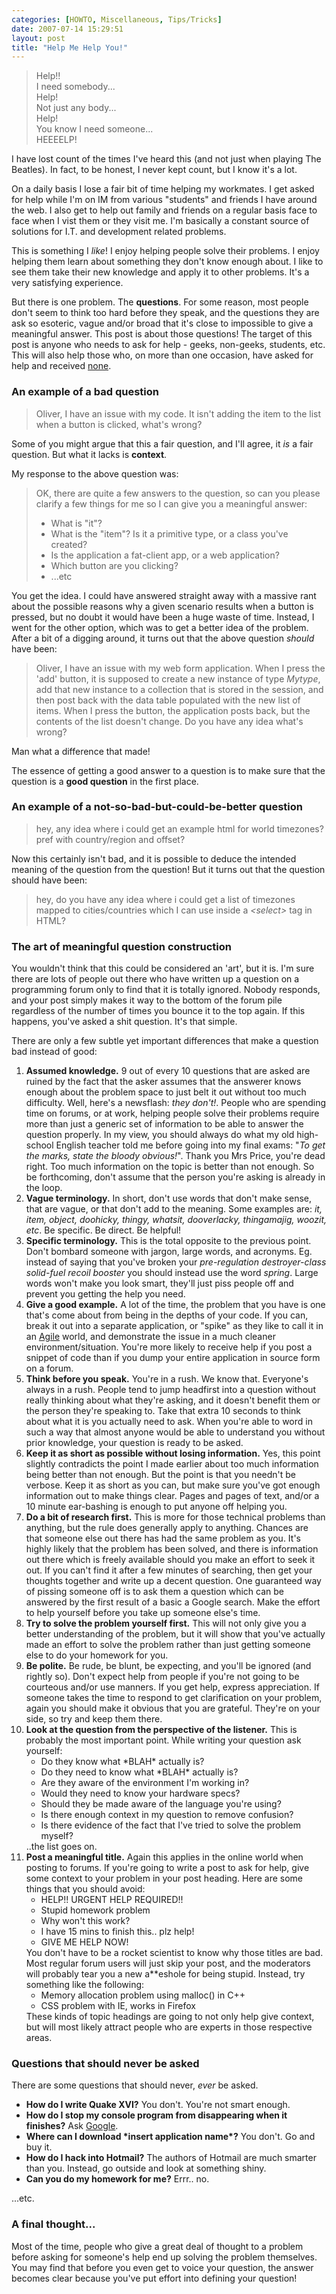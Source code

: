 ```yaml
---
categories: [HOWTO, Miscellaneous, Tips/Tricks]
date: 2007-07-14 15:29:51
layout: post
title: "Help Me Help You!"
---
```

<blockquote><p>Help!!<br />I need somebody...<br />Help!<br />Not just any body...<br />Help!<br />You know I need someone...<br />HEEEELP!</p></blockquote>
I have lost count of the times I've heard this (and not just when playing The Beatles). In fact, to be honest, I never kept count, but I know it's a lot.

On a daily basis I lose a fair bit of time helping my workmates. I get asked for help while I'm on IM from various "students" and friends I have around the web. I also get to help out family and friends on a regular basis face to face when I vist them or they visit me. I'm basically a constant source of solutions for I.T. and development related problems.

This is something I <em>like</em>! I enjoy helping people solve their problems. I enjoy helping them learn about something they don't know enough about. I like to see them take their new knowledge and apply it to other problems. It's a very satisfying experience.

<!--more-->

But there is one problem. The <strong>questions</strong>. For some reason, most people don't seem to think too hard before they speak, and the questions they are ask so esoteric, vague and/or broad that it's close to impossible to give a meaningful answer. This post is about those questions! The target of this post is anyone who needs to ask for help - geeks, non-geeks, students, etc. This will also help those who, on more than one occasion, have asked for help and received <u>none</u>.

<h3>An example of a bad question</h3>
<blockquote><p>Oliver, I have an issue with my code. It isn't adding the item to the list when a button is clicked, what's wrong?</p></blockquote>
Some of you might argue that this a fair question, and I'll agree, it <em>is</em> a fair question. But what it lacks is <strong>context</strong>.

My response to the above question was:<blockquote><p>OK, there are quite a few answers to the question, so can you please clarify a few things for me so I can give you a meaningful answer:<ul><li>What is "it"?</li><li>What is the "item"? Is it a primitive type, or a class you've created?</li><li>Is the application a fat-client app, or a web application?</li><li>Which button are you clicking?</li><li>...etc</li></ul></p></blockquote>
You get the idea. I could have answered straight away with a massive rant about the possible reasons why a given scenario results when a button is pressed, but no doubt it would have been a huge waste of time. Instead, I went for the other option, which was to get a better idea of the problem. After a bit of a digging around, it turns out that the above question <em>should</em> have been:<blockquote><p>Oliver, I have an issue with my web form application. When I press the 'add' button, it is supposed to create a new instance of type <em>Mytype</em>, add that new instance to a collection that is stored in the session, and then post back with the data table populated with the new list of items. When I press the button, the application posts back, but the contents of the list doesn't change. Do you have any idea what's wrong?</p></blockquote>
Man what a difference that made!

The essence of getting a good answer to a question is to make sure that the question is a <strong>good question</strong> in the first place.

<h3>An example of a not-so-bad-but-could-be-better question</h3>
<blockquote><p>hey, any idea where i could get an example html for world timezones? pref with country/region and offset?</p></blockquote>
Now this certainly isn't bad, and it is possible to deduce the intended meaning of the question from the question! But it turns out that the question should have been:<blockquote><p>hey, do you have any idea where i could get a list of timezones mapped to cities/countries which I can use inside a <em>&lt;select&gt;</em> tag in HTML?</p></blockquote>

<h3>The art of meaningful question construction</h3>
You wouldn't think that this could be considered an 'art', but it is. I'm sure there are lots of people out there who have written up a question on a programming forum only to find that it is totally ignored. Nobody responds, and your post simply makes it way to the bottom of the forum pile regardless of the number of times you bounce it to the top again. If this happens, you've asked a shit question. It's that simple.

There are only a few subtle yet important differences that make a question bad instead of good:
<ol>
<li><strong>Assumed knowledge.</strong> 9 out of every 10 questions that are asked are ruined by the fact that the asker assumes that the answerer knows enough about the problem space to just belt it out without too much difficulty. Well, here's a newsflash: <em>they don't!</em>. People who are spending time on forums, or at work, helping people solve their problems require more than just a generic set of information to be able to answer the question properly. In my view, you should always do what my old high-school English teacher told me before going into my final exams: "<em>To get the marks, state the bloody obvious!</em>". Thank you Mrs Price, you're dead right. Too much information on the topic is better than not enough. So be forthcoming, don't assume that the person you're asking is already in the loop.</li>
<li><strong>Vague terminology.</strong> In short, don't use words that don't make sense, that are vague, or that don't add to the meaning. Some examples are: <em>it, item, object, doohicky, thingy, whatsit, dooverlacky, thingamajig, woozit, etc</em>. Be specific. Be direct. Be helpful!</li>
<li><strong>Specific terminology.</strong> This is the total opposite to the previous point. Don't bombard someone with jargon, large words, and acronyms. Eg. instead of saying that you've broken your <em>pre-regulation destroyer-class solid-fuel recoil booster</em> you should instead use the word <em>spring</em>. Large words won't make you look smart, they'll just piss people off and prevent you getting the help you need.</li>
<li><strong>Give a good example.</strong> A lot of the time, the problem that you have is one that's come about from being in the depths of your code. If you can, break it out into a separate application, or "spike" as they like to call it in an <a href="http://en.wikipedia.org/wiki/Agile_software_development" title"Agile Software Development">Agile</a> world, and demonstrate the issue in a much cleaner environment/situation. You're more likely to receive help if you post a snippet of code than if you dump your entire application in source form on a forum.</li>
<li><strong>Think before you speak.</strong> You're in a rush. We know that. Everyone's always in a rush. People tend to jump headfirst into a question without really thinking about what they're asking, and it doesn't benefit them or the person they're speaking to. Take that extra 10 seconds to think about what it is you actually need to ask. When you're able to word in such a way that almost anyone would be able to understand you without prior knowledge, your question is ready to be asked.</li>
<li><strong>Keep it as short as possible without losing information.</strong> Yes, this point slightly contradicts the point I made earlier about too much information being better than not enough. But the point is that you needn't be verbose. Keep it as short as you can, but make sure you've got enough information out to make things clear. Pages and pages of text, and/or a 10 minute ear-bashing is enough to put anyone off helping you.</li>
<li><strong>Do a bit of research first.</strong> This is more for those technical problems than anything, but the rule does generally apply to anything. Chances are that someone else out there has had the same problem as you. It's highly likely that the problem has been solved, and there is information out there which is freely available should you make an effort to seek it out. If you can't find it after a few minutes of searching, then get your thoughts together and write up a decent question. One guaranteed way of pissing someone off is to ask them a question which can be answered by the first result of a basic a Google search. Make the effort to help yourself before you take up someone else's time.</li>
<li><strong>Try to solve the problem yourself first.</strong> This will not only give you a better understanding of the problem, but it will show that you've actually made an effort to solve the problem rather than just getting someone else to do your homework for you.</li>
<li><strong>Be polite.</strong> Be rude, be blunt, be expecting, and you'll be ignored (and rightly so). Don't expect help from people if you're not going to be courteous and/or use manners. If you get help, express appreciation. If someone takes the time to respond to get clarification on your problem, again you should make it obvious that you are grateful. They're on your side, so try and keep them there.</li>
<li><strong>Look at the question from the perspective of the listener.</strong> This is probably the most important point. While writing your question ask yourself:<ul><li>Do they know what *BLAH* actually is?</li><li>Do they need to know what *BLAH* actually is?</li><li>Are they aware of the environment I'm working in?</li><li>Would they need to know your hardware specs?</li><li>Should they be made aware of the language you're using?</li><li>Is there enough context in my question to remove confusion?</li><li>Is there evidence of the fact that I've tried to solve the problem myself?</li></ul>..the list goes on.</li>
<li><strong>Post a meaningful title.</strong> Again this applies in the online world when posting to forums. If you're going to write a post to ask for help, give some context to your problem in your post heading. Here are some things that you should avoid:<ul><li>HELP!! URGENT HELP REQUIRED!!</li><li>Stupid homework problem</li><li>Why won't this work?</li><li>I have 15 mins to finish this.. plz help!</li><li>GIVE ME HELP NOW!</li></ul>You don't have to be a rocket scientist to know why those titles are bad. Most regular forum users will just skip your post, and the moderators will probably tear you a new a**eshole for being stupid. Instead, try something like the following:<ul><li>Memory allocation problem using malloc() in C++</li><li>CSS problem with IE, works in Firefox</li></ul> These kinds of topic headings are going to not only help give context, but will most likely attract people who are experts in those respective areas.</li>
</ol>

<h3>Questions that should never be asked</h3>
There are some questions that should never, <em>ever</em> be asked.
<ul><li><strong>How do I write Quake XVI?</strong> You don't. You're not smart enough.</li><li><strong>How do I stop my console program from disappearing when it finishes?</strong> Ask <a href="http://www.google.com.au/search?q=C%2B%2B+pause" title="C++ pause">Google</a>.</li><li><strong>Where can I download *insert application name*?</strong> You don't. Go and buy it.</li><li><strong>How do I hack into Hotmail?</strong> The authors of Hotmail are much smarter than you. Instead, go outside and look at something shiny.</li><li><strong>Can you do my homework for me?</strong> Errr.. no.</li></ul>...etc.

<h3>A final thought...</h3>
Most of the time, people who give a great deal of thought to a problem before asking for someone's help end up solving the problem themselves. You may find that before you even get to voice your question, the answer becomes clear because you've put effort into defining your question!

